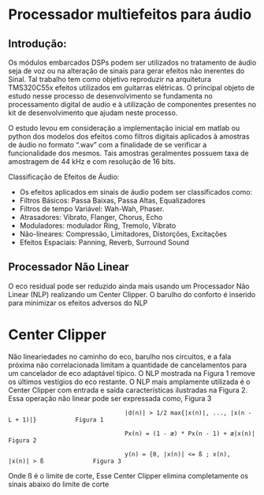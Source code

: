 # Processador multiefeitos para áudio

## Introdução:
  Os módulos embarcados DSPs podem ser utilizados no tratamento de áudio seja de voz ou na alteração de sinais para gerar efeitos não inerentes do Sinal. Tal trabalho tem como objetivo reproduzir na arquitetura TMS320C55x efeitos utilizados em guitarras elétricas.  O principal objeto de estudo nesse processo de desenvolvimento se fundamenta no processamento digital de audio e à utilização de componentes presentes no kit de desenvolvimento que ajudam neste processo. 
 
  O estudo levou em consideração a implementação inicial em matlab ou python dos modelos dos efeitos como filtros digitais aplicados à amostras de áudio no formato “.wav” com a finalidade de se verificar a funcionalidade dos mesmos. Tais amostras geralmentes possuem taxa de amostragem de 44 kHz e com resolução de 16 bits.
  
Classificação de Efeitos de Áudio:
* Os efeitos aplicados em sinais de áudio podem ser classificados como:
* Filtros Básicos: Passa Baixas, Passa Altas, Equalizadores
* Filtros de tempo Variável: Wah-Wah, Phaser.
* Atrasadores: Vibrato, Flanger, Chorus, Echo
* Moduladores: modulador Ring, Tremolo, Vibrato
* Não-lineares: Compressão, Limitadores, Distorções, Excitações
* Efeitos Espaciais: Panning, Reverb, Surround Sound


## Processador Não Linear
  O eco residual pode ser reduzido ainda mais usando um Processador Não Linear (NLP) realizando um Center Clipper. O barulho do conforto é inserido para minimizar os efeitos adversos do NLP
  
  # Center Clipper
  Não lineariedades no caminho do eco, barulho nos circuitos, e a fala próxima não correlacionada limitam a quantidade de cancelamentos para um cancelador de eco adaptável típico. O NLP mostrada na Figura 1 remove os últimos vestígios do eco restante. O NLP mais amplamente utilizada é o Center Clipper com entrada e saída características ilustradas na Figura 2. Essa operação não linear pode ser expressada como, Figura 3

                                     |d(n)| > 1/2 max{|x(n)|, ..., |x(n - L + 1)|}           Figura 1
                                     
                                     Px(n) = (1 - æ) * Px(n - 1) + æ|x(n)|                   Figura 2
                                     
                                     y(n) = {0, |x(n)| <= ß ; x(n),  |x(n)| > ß              Figura 3
                                     
  Onde ß é o limite de corte, Esse Center Clipper elimina completamente os sinais abaixo do limite de corte
